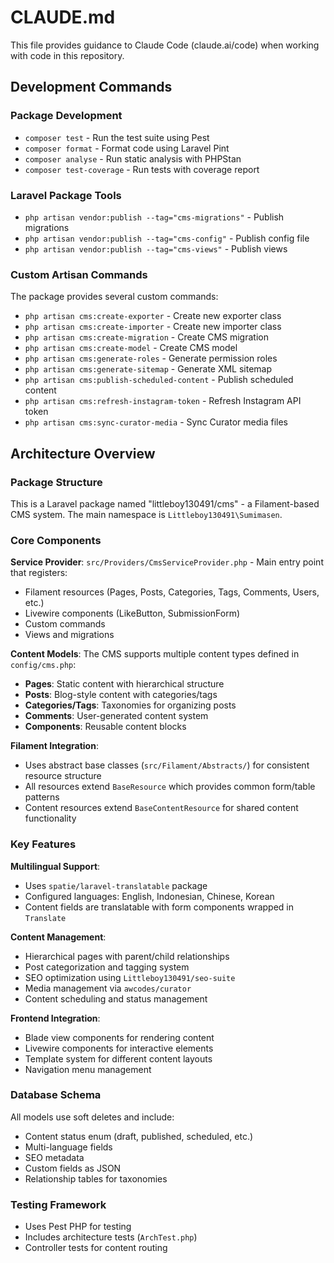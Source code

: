 # CLAUDE.md

This file provides guidance to Claude Code (claude.ai/code) when working with code in this repository.

## Development Commands

### Package Development
- `composer test` - Run the test suite using Pest
- `composer format` - Format code using Laravel Pint
- `composer analyse` - Run static analysis with PHPStan
- `composer test-coverage` - Run tests with coverage report

### Laravel Package Tools
- `php artisan vendor:publish --tag="cms-migrations"` - Publish migrations
- `php artisan vendor:publish --tag="cms-config"` - Publish config file
- `php artisan vendor:publish --tag="cms-views"` - Publish views

### Custom Artisan Commands
The package provides several custom commands:
- `php artisan cms:create-exporter` - Create new exporter class
- `php artisan cms:create-importer` - Create new importer class  
- `php artisan cms:create-migration` - Create CMS migration
- `php artisan cms:create-model` - Create CMS model
- `php artisan cms:generate-roles` - Generate permission roles
- `php artisan cms:generate-sitemap` - Generate XML sitemap
- `php artisan cms:publish-scheduled-content` - Publish scheduled content
- `php artisan cms:refresh-instagram-token` - Refresh Instagram API token
- `php artisan cms:sync-curator-media` - Sync Curator media files

## Architecture Overview

### Package Structure
This is a Laravel package named "littleboy130491/cms" - a Filament-based CMS system. The main namespace is `Littleboy130491\Sumimasen`.

### Core Components

**Service Provider**: `src/Providers/CmsServiceProvider.php` - Main entry point that registers:
- Filament resources (Pages, Posts, Categories, Tags, Comments, Users, etc.)
- Livewire components (LikeButton, SubmissionForm)
- Custom commands
- Views and migrations

**Content Models**: The CMS supports multiple content types defined in `config/cms.php`:
- **Pages**: Static content with hierarchical structure
- **Posts**: Blog-style content with categories/tags
- **Categories/Tags**: Taxonomies for organizing posts
- **Comments**: User-generated content system
- **Components**: Reusable content blocks

**Filament Integration**: 
- Uses abstract base classes (`src/Filament/Abstracts/`) for consistent resource structure
- All resources extend `BaseResource` which provides common form/table patterns
- Content resources extend `BaseContentResource` for shared content functionality

### Key Features

**Multilingual Support**: 
- Uses `spatie/laravel-translatable` package
- Configured languages: English, Indonesian, Chinese, Korean
- Content fields are translatable with form components wrapped in `Translate`

**Content Management**:
- Hierarchical pages with parent/child relationships
- Post categorization and tagging system
- SEO optimization using `Littleboy130491/seo-suite`
- Media management via `awcodes/curator`
- Content scheduling and status management

**Frontend Integration**:
- Blade view components for rendering content
- Livewire components for interactive elements
- Template system for different content layouts
- Navigation menu management

### Database Schema
All models use soft deletes and include:
- Content status enum (draft, published, scheduled, etc.)
- Multi-language fields
- SEO metadata
- Custom fields as JSON
- Relationship tables for taxonomies

### Testing Framework
- Uses Pest PHP for testing
- Includes architecture tests (`ArchTest.php`)
- Controller tests for content routing